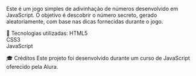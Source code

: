 Este é um jogo simples de adivinhação de números desenvolvido em JavaScript. O objetivo é descobrir o número secreto, gerado aleatoriamente, com base nas dicas fornecidas durante o jogo.<br>

📜 Tecnologias utilizadas:
HTML5<br>
CSS3<br>
JavaScript<br>

🎓 Créditos
Este projeto foi desenvolvido durante um curso de JavaScript oferecido pela Alura.
